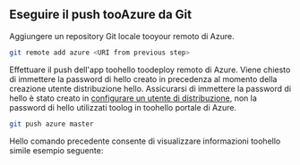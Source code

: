 ## <a name="push-tooazure-from-git"></a>Eseguire il push tooAzure da Git

Aggiungere un repository Git locale tooyour remoto di Azure.

```bash
git remote add azure <URI from previous step>
```

Effettuare il push dell'app toohello toodeploy remoto di Azure. Viene chiesto di immettere la password di hello creato in precedenza al momento della creazione utente distribuzione hello. Assicurarsi di immettere la password di hello è stato creato in [configurare un utente di distribuzione](#configure-a-deployment-user), non la password di hello utilizzati toolog in toohello portale di Azure.

```bash
git push azure master
```

Hello comando precedente consente di visualizzare informazioni toohello simile esempio seguente:
